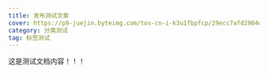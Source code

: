 ```yaml
---
title: 发布测试文章
cover: https://p9-juejin.byteimg.com/tos-cn-i-k3u1fbpfcp/29ecc7afd2984de8b6115c86b52b0bec~tplv-k3u1fbpfcp-watermark.image
category: 分类测试
tag: 标签测试
---
```



这是测试文档内容！！！
